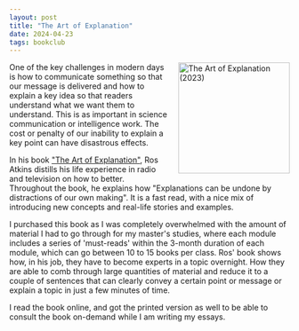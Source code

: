 ```yaml
---
layout: post
title: "The Art of Explanation"
date: 2024-04-23
tags: bookclub
---
```


<img src="https://images-na.ssl-images-amazon.com/images/S/compressed.photo.goodreads.com/books/1670500056i/64631477.jpg" alt="The Art of Explanation (2023)" title="The Art of Explanation by Ros Atkins (2023)" width="200" style="float:right; margin-left:20px; margin-bottom:10px; width:200px;"/>

One of the key challenges in modern days is how to communicate something so that our message is delivered and how to explain a key idea so that readers understand what we want them to understand. This is as important in science communication or intelligence work.
The cost or penalty of our inability to explain a key point can have disastrous effects.

In his book ["The Art of Explanation"](https://www.goodreads.com/book/show/64631477-the-art-of-explanation), Ros Atkins distills his life experience in radio and television on how to better. Throughout the book, he explains how "Explanations can be undone by distractions of our own making".
It is a fast read, with a nice mix of introducing new concepts and real-life stories and examples. 

I purchased this book as I was completely overwhelmed with the amount of material I had to go through for my master's studies, where each module includes a series of 'must-reads' within the 3-month duration of each module, which can go between 10 to 15 books per class.
Ros' book shows how, in his job, they have to become experts in a topic overnight. How they are able to comb through large quantities of material and reduce it to a couple of sentences that can clearly convey a certain point or message or explain a topic in just a few minutes of time.

I read the book online, and got the printed version as well to be able to consult the book on-demand while I am writing my essays.
